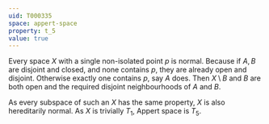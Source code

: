 ```yaml
---
uid: T000335
space: appert-space
property: t_5
value: true
---
```

Every space $X$ with a single non-isolated point $p$ is normal. Because if $A, B$ are disjoint and closed, and none contains $p$, they are already open and disjoint. Otherwise exactly one contains $p$, say $A$ does. Then $X \setminus B$ and $B$ are both open and the required disjoint neighbourhoods of $A$ and $B$. 

As every subspace of such an $X$ has the same property, $X$ is also hereditarily normal. As $X$ is trivially $T_1$, Appert space is $T_5$.

